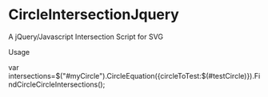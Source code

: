 # CircleIntersectionJquery
A jQuery/Javascript Intersection Script for SVG

Usage

var intersections=$("#myCircle").CircleEquation({circleToTest:$(#testCircle)}).FindCircleCircleIntersections();

